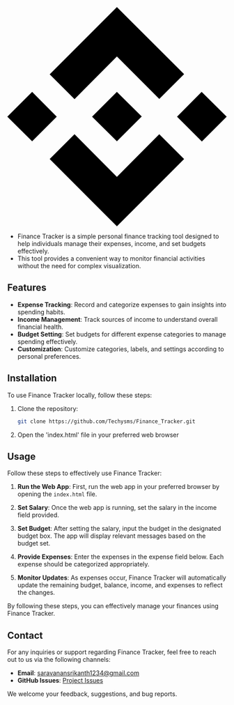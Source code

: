 <svg role="img" viewBox="0 0 24 24" xmlns="http://www.w3.org/2000/svg"><title>Personal Finance Tracker</title><path d="M16.624 13.9202l2.7175 2.7154-7.353 7.353-7.353-7.352 2.7175-2.7164 4.6355 4.6595 4.6356-4.6595zm4.6366-4.6366L24 12l-2.7154 2.7164L18.5682 12l2.6924-2.7164zm-9.272.001l2.7163 2.6914-2.7164 2.7174v-.001L9.2721 12l2.7164-2.7154zm-9.2722-.001L5.4088 12l-2.6914 2.6924L0 12l2.7164-2.7164zM11.9885.0115l7.353 7.329-2.7174 2.7154-4.6356-4.6356-4.6355 4.6595-2.7174-2.7154 7.353-7.353z"/></svg>

- Finance Tracker is a simple personal finance tracking tool designed to help individuals manage their expenses, income, and set budgets effectively. 
- This tool provides a convenient way to monitor financial activities without the need for complex visualization.

## Features

- **Expense Tracking**: Record and categorize expenses to gain insights into spending habits.
- **Income Management**: Track sources of income to understand overall financial health.
- **Budget Setting**: Set budgets for different expense categories to manage spending effectively.
- **Customization**: Customize categories, labels, and settings according to personal preferences.

## Installation

To use Finance Tracker locally, follow these steps:

1. Clone the repository:

   ```bash
   git clone https://github.com/Techysms/Finance_Tracker.git


1. Open the 'index.html' file in your preferred web browser

## Usage

Follow these steps to effectively use Finance Tracker:

1. **Run the Web App**: First, run the web app in your preferred browser by opening the `index.html` file.

2. **Set Salary**: Once the web app is running, set the salary in the income field provided.

3. **Set Budget**: After setting the salary, input the budget in the designated budget box. The app will display relevant messages based on the budget set.

4. **Provide Expenses**: Enter the expenses in the expense field below. Each expense should be categorized appropriately.

5. **Monitor Updates**: As expenses occur, Finance Tracker will automatically update the remaining budget, balance, income, and expenses to reflect the changes.

By following these steps, you can effectively manage your finances using Finance Tracker.

## Contact

For any inquiries or support regarding Finance Tracker, feel free to reach out to us via the following channels:

- **Email**: [saravanansrikanth1234@gmail.com](mailto:saravanansrikanth3112.com)
- **GitHub Issues**: [Project Issues](https://github.com/Techysms/Finance_Tracker/issues)

We welcome your feedback, suggestions, and bug reports.

  
